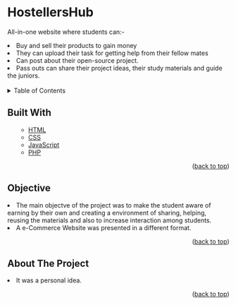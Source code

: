 # HostellersHub
All-in-one website where students can:-
<li> Buy and sell their products to gain money</li>
<li> They can upload their task for getting help from their fellow mates</li>
<li> Can post about their open-source project.</li>
<li> Pass outs can share their project ideas, their study materials and guide the juniors.</li>
<br>

<!-- TABLE OF CONTENTS -->

<details>
  <summary>Table of Contents</summary>
  <ol>
    <ul>
       <li><a href="#built-with">Built With</a></li>
      <li><a href="#Objective">Objective</a></li>
      <li><a href="#about-the-project">About The Project</a></li>
      </ul>
  </ol>
</details>

<!-- Built with -->
## Built With
<ol>
    <ul>
      <li><a href="https://html.com/">HTML</a></li>
       <li><a href="https://css-tricks.com/">CSS</a></li>
      <li><a href="https://www.javascript.com/">JavaScript</a></li> 
      <li><a href="https://www.php.net/">PHP</a></li> 
      </ul>
  <p align="right">(<a href="#HostellersHub ">back to top</a>)</p>
  </ol>
  
## Objective
<li>The main objectve of the project was to make the student aware of earning by their own and creating a environment of sharing, helping, reusing the materials and also to increase interaction among students.</li>
<li>A e-Commerce Website was presented in a different format.</li>
<p align="right">(<a href="#HostellersHub ">back to top</a>)</p>


<!-- ABOUT THE PROJECT -->
## About The Project
<li>It was a personal idea.</li>
<!--<p>for further inquiry about the project or to give any kind of help you can contact </p> <mailto:aniket14042001@gmail.com>[aniket shukla]
-->

<p align="right">(<a href="#HostellersHub">back to top</a>)</p>





